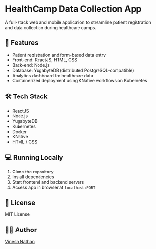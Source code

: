 # HealthCamp Data Collection App

A full-stack web and mobile application to streamline patient registration and data collection during healthcare camps.

## 🚀 Features
- Patient registration and form-based data entry
- Front-end: ReactJS, HTML, CSS
- Back-end: Node.js
- Database: YugabyteDB (distributed PostgreSQL-compatible)
- Analytics dashboard for healthcare data
- Containerized deployment using KNative workflows on Kubernetes

## 🛠️ Tech Stack
- ReactJS
- Node.js
- YugabyteDB
- Kubernetes
- Docker
- KNative
- HTML / CSS

## 💻 Running Locally
1. Clone the repository
2. Install dependencies
3. Start frontend and backend servers
4. Access app in browser at `localhost:PORT`

## 📄 License
MIT License

## 🙋‍♂️ Author
[Vinesh Nathan](https://www.linkedin.com/in/vinesh-nathan-ab368825b)
